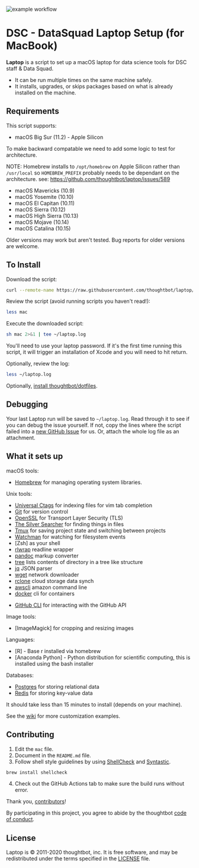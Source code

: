 ![example workflow](https://github.com/UCLA-DataSquad/laptop/actions/workflows/smoke.yml/badge.svg)

DSC - DataSquad Laptop Setup (for MacBook)
======

**Laptop** is a script to set up a macOS laptop for data science tools for DSC staff & Data Squad.

* It can be run multiple times on the same machine safely.
* It installs, upgrades, or skips packages
based on what is already installed on the machine.


Requirements
------------

This script supports:

* macOS Big Sur (11.2) - Apple Silicon 

To make backward compatable we need to add some logic to test for architecture. 

NOTE: Homebrew installs to `/opt/homebrew` on Apple Silicon rather than `/usr/local` so `HOMEBREW_PREFIX` probably needs to be dependant on the architecture. see: <https://github.com/thoughtbot/laptop/issues/589>

* macOS Mavericks (10.9)
* macOS Yosemite (10.10)
* macOS El Capitan (10.11)
* macOS Sierra (10.12)
* macOS High Sierra (10.13)
* macOS Mojave (10.14)
* macOS Catalina (10.15)

Older versions may work but aren't tested.
Bug reports for older versions are welcome.

To Install
-------

Download the script:

```sh
curl --remote-name https://raw.githubusercontent.com/thoughtbot/laptop/master/mac
```

Review the script (avoid running scripts you haven't read!):

```sh
less mac
```

Execute the downloaded script:

```sh
sh mac 2>&1 | tee ~/laptop.log
```

You'll need to use your laptop password. If it's the first time running this script, it will trigger an installation of Xcode and you will need to hit return. 

Optionally, review the log:

```sh
less ~/laptop.log
```

Optionally, [install thoughtbot/dotfiles][dotfiles].

[dotfiles]: https://github.com/thoughtbot/dotfiles#install

Debugging
---------

Your last Laptop run will be saved to `~/laptop.log`.
Read through it to see if you can debug the issue yourself.
If not, copy the lines where the script failed into a
[new GitHub Issue](https://github.com/thoughtbot/laptop/issues/new) for us.
Or, attach the whole log file as an attachment.

What it sets up
---------------

macOS tools:

* [Homebrew] for managing operating system libraries.

[Homebrew]: http://brew.sh/

Unix tools:

* [Universal Ctags] for indexing files for vim tab completion
* [Git] for version control
* [OpenSSL] for Transport Layer Security (TLS)
* [The Silver Searcher] for finding things in files
* [Tmux] for saving project state and switching between projects
* [Watchman] for watching for filesystem events
* [Zsh] as your shell
* [rlwrap] readline wrapper
* [pandoc] markup converter
* [tree]  lists contents of directory in a tree like structure
* [jq] JSON parser 
* [wget] network downloader 
* [rclone] cloud storage data synch 
* [awscli] amazon command line 
* [docker] cli for containers 

[Universal Ctags]: https://ctags.io/
[Git]: https://git-scm.com/
[OpenSSL]: https://www.openssl.org/
[RCM]: https://github.com/thoughtbot/rcm
[The Silver Searcher]: https://github.com/ggreer/the_silver_searcher
[Tmux]: http://tmux.github.io/
[Watchman]: https://facebook.github.io/watchman/
[rlwrap]: https://linux.die.net/man/1/rlwrap
[pandoc]: https://pandoc.org
[tree]: https://linux.die.net/man/1/tree
[jq]: https://stedolan.github.io/jq/
[wget]: https://www.geeksforgeeks.org/wget-command-in-linux-unix/
[rclone]: https://rclone.org
[awscli]: https://aws.amazon.com/cli/
[docker]: https://docs.docker.com/engine/reference/commandline/cli/

* [GitHub CLI] for interacting with the GitHub API

[GitHub CLI]: https://cli.github.com/

Image tools:

* [ImageMagick] for cropping and resizing images

Languages: 

* [R] - Base r installed via homebrew 
* [Anaconda Python] - Python distribution for scientific computing, this is installed using the bash installer 

Databases:

* [Postgres] for storing relational data
* [Redis] for storing key-value data

[Postgres]: http://www.postgresql.org/
[Redis]: http://redis.io/



It should take less than 15 minutes to install (depends on your machine).



See the [wiki](https://github.com/thoughtbot/laptop/wiki)
for more customization examples.

Contributing
------------

1. Edit the `mac` file.
2. Document in the `README.md` file.
3. Follow shell style guidelines by using [ShellCheck] and [Syntastic].

```sh
brew install shellcheck
```

[ShellCheck]: http://www.shellcheck.net/about.html
[Syntastic]: https://github.com/scrooloose/syntastic

4. Check out the GitHub Actions tab to make sure the build runs without error.

Thank you, [contributors]!

[contributors]: https://github.com/thoughtbot/laptop/graphs/contributors

By participating in this project,
you agree to abide by the thoughtbot [code of conduct].

[code of conduct]: https://thoughtbot.com/open-source-code-of-conduct

License
-------

Laptop is © 2011-2020 thoughtbot, inc.
It is free software,
and may be redistributed under the terms specified in the [LICENSE] file.

[LICENSE]: LICENSE

